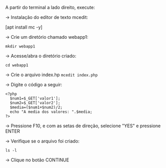 A partir do terminal a lado direito, execute:

-> Instalação do editor de texto mcedit:

[apt install mc -y]

-> Crie um diretório chamado webapp1:

```mkdir webapp1```

-> Acesse/abra o diretório criado:

```cd webapp1```

-> Crie o arquivo index.hp
```mcedit index.php```

-> Digite o código a seguir:

    <?php
      $num1=$_GET['valor1'];
      $num2=$_GET['valor2'];
      $media=($num1+$num2)/2;
      echo "A media dos valores: ".$media;
    ?>

-> Pressione F10, e com as setas de direção, selecione "YES" e pressione ENTER

-> Verifique se o arquivo foi criado:

```ls -l```
    
-> Clique no botão CONTINUE
